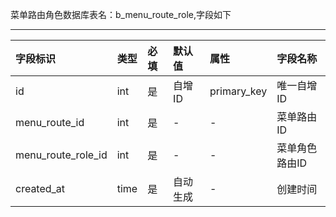 菜单路由角色数据库表名：b_menu_route_role,字段如下

---
| 字段标识 | 类型 | 必填  | 默认值  | 属性  | 字段名称
|:----------|:----------|:----------|:----------|:----------|:----------|
| id    | int    | 是    | 自增ID    | primary_key    | 唯一自增ID    |
| menu_route_id    | int    | 是    | -    | -    | 菜单路由ID    |
| menu_route_role_id    | int    | 是    | -    | -    | 菜单角色路由ID    |
| created_at    | time    | 是  | 自动生成  | -    | 创建时间   |